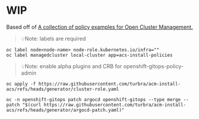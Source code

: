 
# WIP
Based off of [A collection of policy examples for Open Cluster Management.]( https://github.com/open-cluster-management-io/policy-collection/tree/main/policygenerator/policy-sets/community/acs-secure)
> 💡Note: labels are required
 ```
oc label node<node-name> node-role.kubernetes.io/infra=""
oc label managedcluster local-cluster app=acs-install-policies
```

> 💡Note: enable alpha plugins and CRB for openshift-gitops-policy-admin
 ```
oc apply -f https://raw.githubusercontent.com/turbra/acm-install-acs/refs/heads/generator/cluster-role.yaml

oc -n openshift-gitops patch argocd openshift-gitops --type merge --patch "$(curl https://raw.githubusercontent.com/turbra/acm-install-acs/refs/heads/generator/argocd-patch.yaml)"
```

